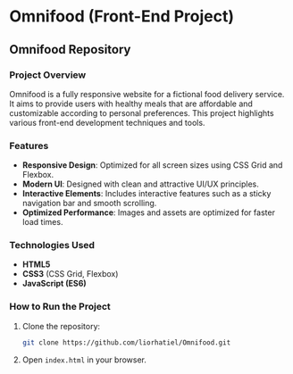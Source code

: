 # Omnifood (Front-End Project)

## Omnifood Repository

### Project Overview

Omnifood is a fully responsive website for a fictional food delivery service. It aims to provide users with healthy meals that are affordable and customizable according to personal preferences. This project highlights various front-end development techniques and tools.

### Features

* **Responsive Design**: Optimized for all screen sizes using CSS Grid and Flexbox.
* **Modern UI**: Designed with clean and attractive UI/UX principles.
* **Interactive Elements**: Includes interactive features such as a sticky navigation bar and smooth scrolling.
* **Optimized Performance**: Images and assets are optimized for faster load times.

### Technologies Used

* **HTML5**
* **CSS3** (CSS Grid, Flexbox)
* **JavaScript (ES6)**

### How to Run the Project

1. Clone the repository:

   ```bash
   git clone https://github.com/liorhatiel/Omnifood.git
   ```

2. Open `index.html` in your browser.
